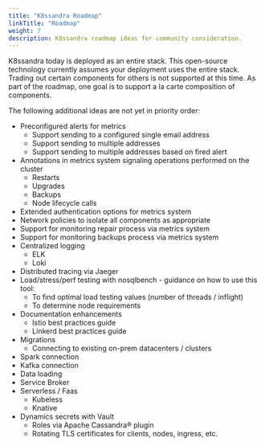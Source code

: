 ```yaml
---
title: "K8ssandra Roadmap"
linkTitle: "Roadmap"
weight: 7
description: K8ssandra roadmap ideas for community consideration.
---
```


K8ssandra today is deployed as an entire stack. This open-source technology currently assumes your deployment uses the entire stack. Trading out certain components for others is not supported at this time. As part of the roadmap, one goal is to support a la carte composition of components.

The following additional ideas are not yet in priority order:

* Preconfigured alerts for metrics
  * Support sending to a configured single email address
  * Support sending to multiple addresses
  * Support sending to multiple addresses based on fired alert
* Annotations in metrics system signaling operations performed on the cluster
  * Restarts
  * Upgrades
  * Backups
  * Node lifecycle calls
* Extended authentication options for metrics system
* Network policies to isolate all components as appropriate
* Support for monitoring repair process via metrics system
* Support for monitoring backups process via metrics system
* Centralized logging
  * ELK
  * Loki
* Distributed tracing via Jaeger
* Load/stress/perf testing with nosqlbench - guidance on how to use this tool:
  * To find optimal load testing values (number of threads / inflight)
  * To determine node requirements
* Documentation enhancements
  * Istio best practices guide
  * Linkerd best practices guide
* Migrations
  * Connecting to existing on-prem datacenters / clusters
* Spark connection
* Kafka connection
* Data loading
* Service Broker
* Serverless / Faas
  * Kubeless
  * Knative
* Dynamics secrets with Vault
  * Roles via Apache Cassandra® plugin
  * Rotating TLS certificates for clients, nodes, ingress, etc.
